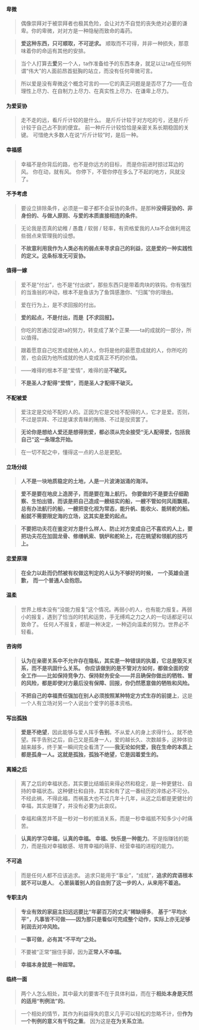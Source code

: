 #### 卑微
> 偶像崇拜对于被崇拜者也极其危险，会让对方不自觉的丧失绝对必要的谦卑。你的卑微，对对方是一种隐秘而致命的毒药。

> **爱这种东西，只可顺取，不可逆求。**
> 顺取而不可得，并非一种损失，那意味着你的命运有其他的安排。

> 当个人打算去**爱**另一个人，ta作准备给予的东西本身，就足以让ta在任何所谓“伟大”的人面前昂首挺胸的站立，而没有任何卑微可言。

> 所以爱是没有卑微这个概念可言的——它的真正问题是是否尽了力——在合理性上尽力、在自制力上尽力、在真实性上尽力、在谦卑上尽力。

#### 为爱妥协
> 走不走的远，看斤斤计较的是什么。
> 是斤斤计较于对方吃的亏，还是斤斤计较于自己占不到的便宜。
> 前一种斤斤计较恰恰是亲密关系长期稳固的关键。
> 可惜绝大多数人在说“斤斤计较”时，是后一种。

#### 幸福感
>幸福不是你背后的路，也不是你远方的目标，
>而是你前进时掠过耳边的风。
>你在动，就有风。
>你停下，不管你停在多么了不起的地方，风就没了。


#### 不予考虑
>要设立排除条件，必须是一辈子都不会妥协的条件。是那种**没得妥协的、非身份的、与做人原则、与爱的本质直接相连的条件**。

>无论我是否真的幼稚 / 愚蠢 / 软弱 / 轻率，有资格爱我的人ta不会做利用这些弱点来管理我的设想。

>**不故意利用我作为人类必有的弱点来寻求自己的利益，这是爱的一种实践性的定义。这条标准无可妥协。**


#### 值得一嫁
>爱不是“付出”，也不是“付出欲”，那些东西只是带着肉块的铁钩。你有强烈的当渔翁的冲动，根本不是鱼该为了鱼饵感激你、“归属”你的理由。

>爱在行为上，是不求回报的付出。

>**爱的起点，不是付出，而是【不求回报】。**

>你吃的苦通过促进ta的努力，转变成了某个正果——ta的成就的一部分，所以值得。

>跟着愿意自己吃苦成就他人的人，你将是他的最愿意成就的人，你所吃的苦，也会因为他所成就的他人变成真正不朽的价值。

>——难得的根本不是“爱情”，难得的是**不破灭。**

>**不是圣人才配得“爱情”，而是圣人才配得不破灭。**



#### 不配被爱
>爱注定是交给不配的人的。正因为它是交给不配得的人，它才是爱。否则，不过是崇拜、不过是谋求青睐的贿赂、不过是投资罢了。

>**无论你是想给人爱还是想得到爱，都必须从完全接受“无人配得爱，包括我自己”这一条理念开始。**

>在一切不配之中，懂得这一点的人总是更配。

#### 立场分歧
>**人不是一块地质稳定的土地，人是一片波涛汹涌的海洋。**

>**爱不是要在地皮上造房子，而是要在海上航行。**
>**你要做的不是要去仔细勘察、生怕出错，而该是把自己造成一艘结实的船，一艘不管如何风雨飘摇，总有办法航行的船，一艘把变化视为常态，能升帆、能收火、能转舵的船。**
>**船就不需要限定海的立场，这其实是爱的起点。**

>**不要把功夫花在鉴定对方是什么样人、防止对方变成自己不喜欢的人上，要把功夫花在加固龙骨、修缮帆索、锅炉和舵轮上，花在眺望和领航的技巧上。**


#### 恋爱原理
>**在全力以赴而仍然被有权做这判定的人认为不够好的时候，**
>**一个英雄会道歉，**
>**而一个普通人会抱怨。**

#### 温柔
>世界上根本没有“没能力报复”这个情况。再弱小的人，也有能力报复。再弱小的报复，遇到了恰当的时机和运势，手无缚鸡之力之人的一句话都足可以致命了。
>任何人不报复，都是一种决定，一种迈向温柔的努力。世界必不轻看。

#### 咨询师
>**认为在亲密关系中不允许存在隐私，其实是一种错误的执着，它总是毁灭关系，而不是巩固什么关系。**
>**你应该做到的是不管对方如何，都做全面的安全工作——比如保持竞争力、保持财务安全——并且确保你做出的牺牲、冒的风险，都是即使对方最后没有保障、回报，你仍然愿意做的牺牲和风险。**

>**不把自己的幸福责任强加在别人必须按照某种特定方式生存的前提上**，这是一个人有立场对另一个人说出个爱字的基本资格。


#### 写出孤独
> **爱是不绝望**，因此能够与爱人挥手**告别**。不从爱人的身上求得什么，就不绝望。挥手告别之后，自己又是孤身一人，爱的越长久、次数越多，这种体验越来越多，终于某一瞬间完全看清了——**我无论如何爱，我在生命的本质上都是孤身一人。这就是孤独，孤独不绝望，它是因着爱生的。**



#### 离婚之后
>离了之后的幸福状态，其实要比结婚前来得必然和稳定，是一种更健壮、自持的幸福状态。这种健壮和自持，其实和有了这一番经历的淬炼必不可分。不经此祸，不得此福，而祸虽大也不过几年十几年，从这之后都是更健壮的幸福，其实是赚了，并没有必要为此哀叹。

>幸福和痛苦并不是一秒对一秒的抵消关系，而是一秒幸福抵不知多少小时痛苦。

>**认真的学习幸福，认真的幸福。**
>**幸福、快乐是一种能力**。不是指赚钱的能力，而是指对幸福敏感、培育幸福的萌芽、经营幸福的进程的能力。

#### 不可追
> 而是任何人都不应该追求。
> 追求只能用于“事业”，“成就”，**追求的宾语根本就不可以是人**。
> **心里装着别人的自由到了这一步的人，从来用不着追。**


#### 专职主内
>**专业有效的家庭主妇远远要比“年薪百万的丈夫”稀缺得多**。
>**基于“平均水平”，凡事皆不可做——因为那只是看似可完成整个动作，实际上亦无足够利润去对冲风险。**

>**一事可做，必有其“不平均”之处。**

>不要被“正常”捆住手脚，因为**正常人不幸福。**

>**幸福本身就是一种超常。**


#### 临终一面
>两个人怎么相处，其中最大的要害不在于具体利益，而在于**相处本身是天然的适用“判例法”的**。

>一个相处的情节，其作为利益得失的意义几乎可以轻松的忽略不计，但**作为一个判例的意义有千钧之重**。
>因为这是**在为关系立法**。

